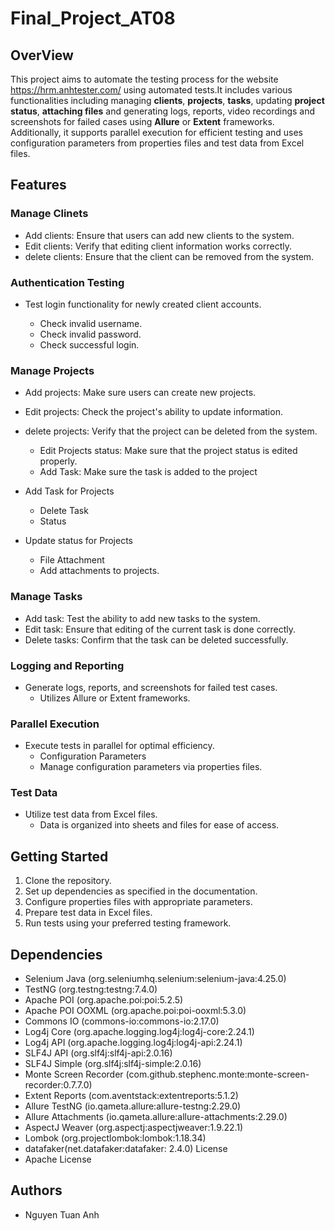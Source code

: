 # Final_Project_AT08
## OverView
This project aims to automate the testing process for the website https://hrm.anhtester.com/ using automated tests.It includes various functionalities including managing **clients**, **projects**, **tasks**, updating **project status**, **attaching files** and generating logs, reports, video recordings and screenshots for failed cases using **Allure** or **Extent** frameworks. Additionally, it supports parallel execution for efficient testing and uses configuration parameters from properties files and test data from Excel files.
## Features
### Manage Clinets
- Add clients: Ensure that users can add new clients to the system.
-  Edit clients: Verify that editing client information works correctly.
-  delete clients: Ensure that the client can be removed from the system.
### Authentication Testing
- Test login functionality for newly created client accounts.

  - Check invalid username.
  - Check invalid password.
  - Check successful login.
### Manage Projects
- Add projects: Make sure users can create new projects.
- Edit projects: Check the project's ability to update information.
- delete projects: Verify that the project can be deleted from the system.
  - Edit Projects status: Make sure that the project status is edited properly.
  - Add Task: Make sure the task is added to the project

- Add Task for Projects
  - Delete Task
  - Status

- Update status for Projects
  - File Attachment
  - Add attachments to projects.
### Manage Tasks
- Add task: Test the ability to add new tasks to the system.
- Edit task: Ensure that editing of the current task is done correctly.
- Delete tasks: Confirm that the task can be deleted successfully.
### Logging and Reporting
- Generate logs, reports, and screenshots for failed test cases.
  - Utilizes Allure or Extent frameworks.
### Parallel Execution
- Execute tests in parallel for optimal efficiency.
  - Configuration Parameters
  - Manage configuration parameters via properties files.
### Test Data
- Utilize test data from Excel files.
  - Data is organized into sheets and files for ease of access.
## Getting Started
1. Clone the repository.
2. Set up dependencies as specified in the documentation.
3. Configure properties files with appropriate parameters.
4. Prepare test data in Excel files.
5. Run tests using your preferred testing framework.
## Dependencies
- Selenium Java (org.seleniumhq.selenium:selenium-java:4.25.0)
- TestNG (org.testng:testng:7.4.0)
- Apache POI (org.apache.poi:poi:5.2.5)
- Apache POI OOXML (org.apache.poi:poi-ooxml:5.3.0)
- Commons IO (commons-io:commons-io:2.17.0)
- Log4j Core (org.apache.logging.log4j:log4j-core:2.24.1)
- Log4j API (org.apache.logging.log4j:log4j-api:2.24.1)
- SLF4J API (org.slf4j:slf4j-api:2.0.16)
- SLF4J Simple (org.slf4j:slf4j-simple:2.0.16)
- Monte Screen Recorder (com.github.stephenc.monte:monte-screen-recorder:0.7.7.0)
- Extent Reports (com.aventstack:extentreports:5.1.2)
- Allure TestNG (io.qameta.allure:allure-testng:2.29.0)
- Allure Attachments (io.qameta.allure:allure-attachments:2.29.0)
- AspectJ Weaver (org.aspectj:aspectjweaver:1.9.22.1)
- Lombok (org.projectlombok:lombok:1.18.34)
- datafaker(net.datafaker:datafaker: 2.4.0)
License
- Apache License
## Authors
- Nguyen Tuan Anh
